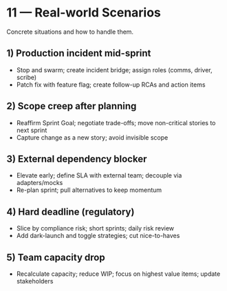 # 11 — Real-world Scenarios

Concrete situations and how to handle them.

## 1) Production incident mid-sprint
- Stop and swarm; create incident bridge; assign roles (comms, driver, scribe)
- Patch fix with feature flag; create follow-up RCAs and action items

## 2) Scope creep after planning
- Reaffirm Sprint Goal; negotiate trade-offs; move non-critical stories to next sprint
- Capture change as a new story; avoid invisible scope

## 3) External dependency blocker
- Elevate early; define SLA with external team; decouple via adapters/mocks
- Re-plan sprint; pull alternatives to keep momentum

## 4) Hard deadline (regulatory)
- Slice by compliance risk; short sprints; daily risk review
- Add dark-launch and toggle strategies; cut nice-to-haves

## 5) Team capacity drop
- Recalculate capacity; reduce WIP; focus on highest value items; update stakeholders
